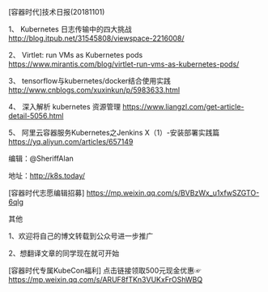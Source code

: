 [容器时代]技术日报(20181101)
	
  1、   Kubernetes 日志传输中的四大挑战
		  http://blog.itpub.net/31545808/viewspace-2216008/    
      
  2、    Virtlet: run VMs as Kubernetes pods
	     https://www.mirantis.com/blog/virtlet-run-vms-as-kubernetes-pods/
        
  3、    tensorflow与kubernetes/docker结合使用实践 
 		   http://www.cnblogs.com/xuxinkun/p/5983633.html
    
  4、	   深入解析 kubernetes 资源管理 
		   https://www.liangzl.com/get-article-detail-5056.html
       
  5、    阿里云容器服务Kubernetes之Jenkins X（1）-安装部署实践篇
		   https://yq.aliyun.com/articles/657149
       
编辑：@SheriffAlan

地址：http://k8s.today/

[容器时代志愿编辑招募] https://mp.weixin.qq.com/s/BVBzWx_u1xfwSZGTO-6qlg

其他

1、欢迎将自己的博文转载到公众号进一步推广

2、想翻译文章的同学现在就可开始

[容器时代专属KubeCon福利] 点击链接领取500元现金优惠☞ https://mp.weixin.qq.com/s/ARUF8fTKn3VUKxFrOShWBQ
